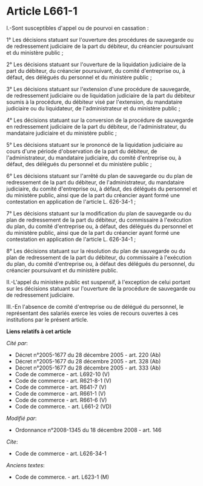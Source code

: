 # Article L661-1

I.-Sont susceptibles d'appel ou de pourvoi en cassation : 

1° Les décisions statuant sur l'ouverture des procédures de sauvegarde ou de redressement judiciaire de la part du débiteur,
du créancier poursuivant et du ministère public ; 

2° Les décisions statuant sur l'ouverture de la liquidation judiciaire de la part du débiteur, du créancier poursuivant, du
comité d'entreprise ou, à défaut, des délégués du personnel et du ministère public ; 

3° Les décisions statuant sur l'extension d'une procédure de sauvegarde, de redressement judiciaire ou de liquidation
judiciaire de la part du débiteur soumis à la procédure, du débiteur visé par l'extension, du mandataire judiciaire ou du
liquidateur, de l'administrateur et du ministère public ; 

4° Les décisions statuant sur la conversion de la procédure de sauvegarde en redressement judiciaire de la part du débiteur,
de l'administrateur, du mandataire judiciaire et du ministère public ; 

5° Les décisions statuant sur le prononcé de la liquidation judiciaire au cours d'une période d'observation de la part du
débiteur, de l'administrateur, du mandataire judiciaire, du comité d'entreprise ou, à défaut, des délégués du personnel et du
ministère public ; 

6° Les décisions statuant sur l'arrêté du plan de sauvegarde ou du plan de redressement de la part du débiteur, de
l'administrateur, du mandataire judiciaire, du comité d'entreprise ou, à défaut, des délégués du personnel et du ministère
public, ainsi que de la part du créancier ayant formé une contestation en application de l'article L. 626-34-1 ; 

7° Les décisions statuant sur la modification du plan de sauvegarde ou du plan de redressement de la part du débiteur, du
commissaire à l'exécution du plan, du comité d'entreprise ou, à défaut, des délégués du personnel et du ministère public,
ainsi que de la part du créancier ayant formé une contestation en application de l'article L. 626-34-1 ; 

8° Les décisions statuant sur la résolution du plan de sauvegarde ou du plan de redressement de la part du débiteur, du
commissaire à l'exécution du plan, du comité d'entreprise ou, à défaut des délégués du personnel, du créancier poursuivant et
du ministère public. 

II.-L'appel du ministère public est suspensif, à l'exception de celui portant sur les décisions statuant sur l'ouverture de
la procédure de sauvegarde ou de redressement judiciaire. 

III.-En l'absence de comité d'entreprise ou de délégué du personnel, le représentant des salariés exerce les voies de recours
ouvertes à ces institutions par le présent article.

**Liens relatifs à cet article**

_Cité par_:

  - Décret n°2005-1677 du 28 décembre 2005 - art. 220 (Ab)
  - Décret n°2005-1677 du 28 décembre 2005 - art. 328 (Ab)
  - Décret n°2005-1677 du 28 décembre 2005 - art. 333 (Ab)
  - Code de commerce - art. L692-10 (V)
  - Code de commerce - art. R621-8-1 (V)
  - Code de commerce - art. R641-7 (V)
  - Code de commerce - art. R661-1 (V)
  - Code de commerce - art. R661-6 (V)
  - Code de commerce. - art. L661-2 (VD)

_Modifié par_:

  - Ordonnance n°2008-1345 du 18 décembre 2008 - art. 146

_Cite_:

  - Code de commerce - art. L626-34-1

_Anciens textes_:

  - Code de commerce. - art. L623-1 (M)
